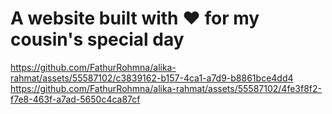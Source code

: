 # A website built with ❤️ for my cousin's special day

https://github.com/FathurRohmna/alika-rahmat/assets/55587102/c3839162-b157-4ca1-a7d9-b8861bce4dd4
https://github.com/FathurRohmna/alika-rahmat/assets/55587102/4fe3f8f2-f7e8-463f-a7ad-5650c4ca87cf
